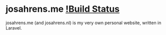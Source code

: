 josahrens.me [!Build Status](https://travis-ci.org/Zarthus/josahrens.me.svg)
============

josahrens.me (and josahrens.nl) is my very own personal website, written in Laravel.
